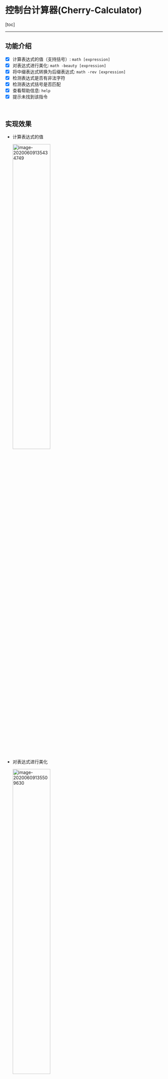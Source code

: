 # 控制台计算器(Cherry-Calculator)

[toc]

------

## 功能介绍

- [x] 计算表达式的值（支持括号）: `math [expression]`
- [x] 对表达式进行美化: `math -beauty [expression]`
- [x] 将中缀表达式转换为后缀表达式: `math -rev [expression]`
- [x] 检测表达式是否有非法字符
- [x] 检测表达式括号是否匹配
- [x] 查看帮助信息: `help`
- [x] 提示未找到该指令

<br/>

## 实现效果

- 计算表达式的值

  <img src="README.assets/image-20200609135434749.png" alt="image-20200609135434749" width="50%;" />

- 对表达式进行美化

  <img src="README.assets/image-20200609135509630.png" alt="image-20200609135509630" width="50%;" />

- 将中缀表达式转换为后缀表达式

  <img src="README.assets/image-20200609135546892.png" alt="image-20200609135546892" width="50%;" />

- 表达式中含有非法字符

  <img src="README.assets/image-20200609135607226.png" alt="image-20200609135607226" width="50%;" />

- 表达式括号不匹配

  <img src="README.assets/image-20200609135625680.png" alt="image-20200609135625680" width="50%;" />

- 帮助信息

  <img src="README.assets/image-20200609135709321.png" alt="image-20200609135709321" width="50%;" />

- 未找到该指令

  <img src="README.assets/image-20200609135724460.png" alt="image-20200609135724460" width="50%;" />

- 退出Cherry Calculator

  <img src="README.assets/image-20200609140632311.png" alt="image-20200609140632311" width="50%;" />

<br/>

## 核心实现

### 对表达式进行美化

由于用户输入的表达式中可能出现任意数量的空格，因此在获取下一个操作项上要花更多精力进行判断。因此首先将用户输入的字符串进行美化

```c
/**
 * Beaurify for the origin expression
 * @param origin_exp: origin input expression
 * @param exp: expression after beautify
 */
void beautify(char* origin_exp, char* exp){
    int pos = 0;
    for (int i = 0; i < strlen(origin_exp); ++i) {
        if (isOperator(origin_exp[i])) {
            exp[pos] = ' ';
            ++pos;
            exp[pos] = origin_exp[i];
            ++pos;
            exp[pos] = ' ';
            ++pos;
        }
        else if (isDigit(origin_exp[i])) {
            exp[pos] = origin_exp[i];
            ++pos;
        }
    }
}
```

### 优先级

左括号的栈外优先数最高，它一来到立即进栈，但当它进入栈中后，其栈内优先数变得极低，以便括号内的其他操作符进栈。其他操作符进入栈中后优先数都升1，这样可体现在中缀表达式中相同优先级的操作符从左向右计算的要求，让位于栈顶的操作符先退栈听输出。操作符优先数相等的情况只出现在括号配对或栈顶的‘#’号与输入流最后的‘#’号配对时。前者将见徐退出位于栈顶的操作符，直到遇到左括号为止。然后将左括号退栈以对消括号，后者将结束算法。

```c
/*============ 优先级 ============*/
/**
 * 栈内优先级
 */
int isp(char ch)
{
    switch (ch)
    {
        case '#':return 0;
        case '(':return 1;
        case '*':case '/':return 5;
        case '+':case '-':return 3;
        case ')':return 6;
    }
}

/**
 * 栈外优先级
 */
int icp(char ch)
{
    switch (ch)
    {
        case '#':return 0;
        case '(':return 6;
        case '*':case '/':return 4;
        case '+':case '-':return 2;
        case ')':return 1;
    }
}
```

### 将中缀表达式转换为后缀表达式

<img src="README.assets/image-20200609140201006.png" alt="image-20200609140201006" width="70%;" />

```c
num_stack_clear();  // 初始化操作数栈
op_stack_clear();   // 初始化操作符栈
_current = 0;

struct Data result[100];
int index = 0;

addTail(exp); // 在表达式尾部添加结束标识符

op_stack_push('#');
struct Data elem = NextContent(exp);
while (!isempty_op_stack()) {
  char ch = elem.data;

  if (elem.flag == 1) {        //如果是操作数, 直接读入下一个内容
    result[index] = elem;
    index++;
    elem = NextContent(exp);
  }
  else if (elem.flag == 0) {    //如果是操作符,判断ch的优先级icp和当前栈顶操作符的优先级isp
    char topch = op_stack_top();
    if (isp(topch) < icp(ch)) {        //当前操作符优先级大,将ch压栈,读入下一个内容
      op_stack_push(ch);
      elem = NextContent(exp);
    }
    else if (isp(topch) > icp(ch)) {    //当前优先级小,推展并输出到结果中
      struct Data buf;
      buf.data = op_stack_pop();
      buf.flag = 0;
      result[index] = buf;
      index++;
    }
    else {
      if (op_stack_top() == '(') {    //如果退出的是左括号则读入下一个内容
        elem = NextContent(exp);
      }
      op_stack_pop();
    }
  }
}
```

### 获取下一内容

<img src="README.assets/image-20200609140359174.png" alt="image-20200609140359174" width="70%;" />

<br/>

## 关于作者

| Item            | Info                                                |
| --------------- | --------------------------------------------------- |
| **Name**        | 张喆                                                |
| **ID**          | 1754060                                             |
| **Academy**     | 软件学院                                            |
| **Course Name** | 2020人工智能微专业 - 数据结构                       |
| **Course Time** | 星期二 3-4 [1-17] 星期四 3-4 双[2-16]               |
| **Email**       | [dbzdbz@tongji.edu.cn](mailto:dbzdbz.tongji.edu.cn) |

<br/>

## 项目结构

```

```

